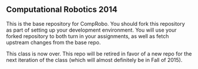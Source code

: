 ## Computational Robotics 2014 ##

This is the base repository for CompRobo.  You should fork this repository as part of setting up your development environment.  You will use your forked repository to both turn in your assignments, as well as fetch upstream changes from the base repo.

This class is now over.  This repo will be retired in favor of a new repo for the next iteration of the class (which will almost definitely be in Fall of 2015).
